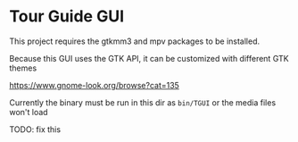# Tour Guide GUI

This project requires the gtkmm3 and mpv packages to be installed.

Because this GUI uses the GTK API, it can be customized with different GTK themes

https://www.gnome-look.org/browse?cat=135


Currently the binary must be run in this dir as `bin/TGUI` or the media files won't load

TODO: fix this
